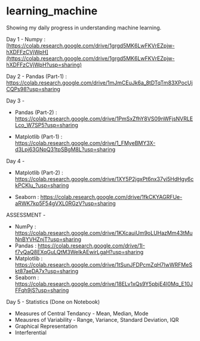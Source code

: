 # learning_machine
Showing my daily progress in understanding machine learning.

Day 1 - Numpy :
[https://colab.research.google.com/drive/1grgd5MK6LwFKVrEZpjw-hXDFFzCVjWpH](https://colab.research.google.com/drive/1grgd5MK6LwFKVrEZpjw-hXDFFzCVjWpH?usp=sharing)


Day 2 - Pandas (Part-1) :
https://colab.research.google.com/drive/1mJmCEuJk6a_8tDTqTm83XPocUjCQPs98?usp=sharing


Day 3 - 
- Pandas (Part-2) :
https://colab.research.google.com/drive/1PmSxZfhY8VS09nWFjsNVRLELco_W7SP5?usp=sharing

- Matplotlib (Part-1) :
https://colab.research.google.com/drive/1_FMyeBMY3X-d3Lpj63GNpQ31tpSBgM8L?usp=sharing


Day 4 - 
- Matplotlib (Part-2) :
https://colab.research.google.com/drive/1XY5P2jgxPt6nx37yi5HdHgy6ckPCKlu_?usp=sharing

- Seaborn :
https://colab.research.google.com/drive/1fkCKYAGRFUe-aRWK7kp5F54gVXL0RGzV?usp=sharing


ASSESSMENT -
- NumPy : https://colab.research.google.com/drive/1KXcauiUm9oLUHazMm43tMuNnBYVHZnjT?usp=sharing
- Pandas : https://colab.research.google.com/drive/1I-f7vQaQ8EXqGuLQtM3WeIkAEwirLgaH?usp=sharing
- Matplotlib : https://colab.research.google.com/drive/1tSunJFDPcmZqH7IwWRFMeSkt87aeDA7x?usp=sharing
- Seaborn : https://colab.research.google.com/drive/18ELv1xQs9Y5pbjE4I0Mq_E10JFFqh9jS?usp=sharing


Day 5 - Statistics (Done on Notebook)
- Measures of Central Tendancy - Mean, Median, Mode
- Meausres of Variability -     Range, Variance, Standard Deviation, IQR
- Graphical Representation
- Interferential
